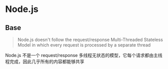 # Node.js


## Base

> Node.js doesn't follow the request/response Multi-Threaded Stateless Model in which every request is processed by a separate thread

Node.js 不是一个 request/response 多线程无状态的模型，它每个请求都由主线程完成，因此几乎所有的内容都能够共享






